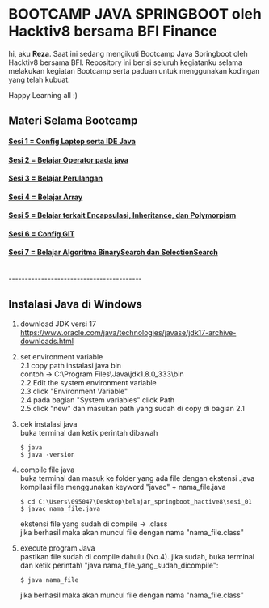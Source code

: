 <h1><b>BOOTCAMP JAVA SPRINGBOOT oleh Hacktiv8 bersama BFI Finance </b></h1>

<p>hi, aku <b>Reza</b>. Saat ini sedang mengikuti Bootcamp Java Springboot oleh Hacktiv8 bersama BFI. Repository ini berisi seluruh kegiatanku selama melakukan kegiatan Bootcamp serta paduan untuk menggunakan kodingan yang telah kubuat. 

Happy Learning all :)</p>

## Materi Selama Bootcamp
#### <a href="https://github.com/rezaa98/BootcampBTDPReza/tree/main/Java%20SpringBoot/Sesi%201">Sesi 1 = Config Laptop serta IDE Java</a>
#### <a href="https://github.com/rezaa98/BootcampBTDPReza/tree/main/Java%20SpringBoot/Sesi%202">Sesi 2 = Belajar Operator pada java</a> 
#### <a href="https://github.com/rezaa98/BootcampBTDPReza/tree/main/Java%20SpringBoot/Sesi%203">Sesi 3 = Belajar Perulangan</a>
#### <a href="https://github.com/rezaa98/BootcampBTDPReza/tree/main/Java%20SpringBoot/Sesi%204">Sesi 4 = Belajar Array</a>
#### <a href="https://github.com/rezaa98/BootcampBTDPReza/tree/main/Java%20SpringBoot/Sesi%205">Sesi 5 = Belajar terkait Encapsulasi, Inheritance, dan Polymorpism
</a>

#### <a href="https://github.com/rezaa98/BootcampBTDPReza/tree/main/Java%20SpringBoot/Sesi%206">Sesi 6 = Config GIT</a>

#### <a href="https://github.com/rezaa98/BootcampBTDPReza/tree/main/Java%20SpringBoot/Sesi%207">Sesi 7 = Belajar Algoritma BinarySearch dan SelectionSearch</a>

<br> 
-----------------------------------------
</br>

## Instalasi Java di Windows
1. download JDK versi 17
    https://www.oracle.com/java/technologies/javase/jdk17-archive-downloads.html

2. set environment variable\
    2.1 copy path instalasi java bin\
        contoh -> C:\Program Files\Java\jdk1.8.0_333\bin\
    2.2 Edit the system environment variable\
    2.3 click "Environment Variable"\
    2.4 pada bagian "System variables" click Path\
    2.5 click "new" dan masukan path yang sudah di copy di bagian 2.1

3. cek instalasi java\
    buka terminal dan ketik perintah dibawah
    ```
    $ java
    $ java -version
    ```

4. compile file java\
    buka terminal dan masuk ke folder yang ada file dengan ekstensi .java\
    kompilasi file menggunakan keyword "javac" + nama_file.java
    ```
    $ cd C:\Users\095047\Desktop\belajar_springboot_hactive8\sesi_01
    $ javac nama_file.java
    ```
    ekstensi file yang sudah di compile -> .class\
    jika berhasil maka akan muncul file dengan nama "nama_file.class"

5. execute program Java\
    pastikan file sudah di compile dahulu (No.4). jika sudah, buka terminal dan ketik perintah\ "java nama_file_yang_sudah_dicompile":
    ```
    $ java nama_file
    ```
    jika berhasil maka akan muncul file dengan nama "nama_file.class"

